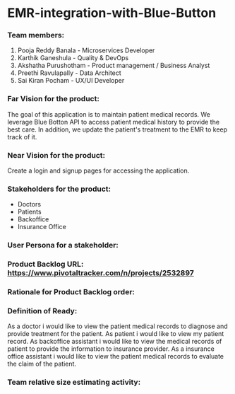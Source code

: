 # EMR-integration-with-Blue-Button

### Team members:

1. Pooja Reddy Banala - Microservices Developer
2. Karthik Ganeshula - Quality & DevOps
3. Akshatha Purushotham - Product management / Business Analyst
4. Preethi Ravulapally - Data Architect
5. Sai Kiran Pocham - UX/UI Developer

### Far Vision for the product: <br>
   The goal of this application is to maintain patient medical records. We leverage Blue Botton API to access patient medical history to provide the best care. In addition, we update the patient's treatment to the EMR to keep track of it.

### Near Vision for the product:
   Create a login and signup pages for accessing the application.

### Stakeholders for the product: 
   - Doctors
   - Patients
   - Backoffice
   - Insurance Office

### User Persona for a stakeholder:

### Product Backlog URL: https://www.pivotaltracker.com/n/projects/2532897

### Rationale for Product Backlog order:

### Definition of Ready:
   As a doctor i would like to view the patient medical records to diagnose and provide treatment for the patient. As patient i would like to view my patient record. As backoffice assistant i would like to view the medical records of patient to provide the information to insurance provider. As a insurance office assistant i would like to view the patient medical records to evaluate the claim of the patient.

### Team relative size estimating activity:

